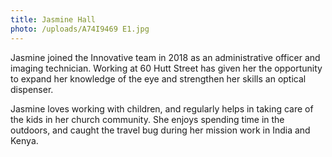 ```yaml
---
title: Jasmine Hall
photo: /uploads/A74I9469 E1.jpg
---
```

Jasmine joined the Innovative team in 2018 as an administrative officer and imaging technician. Working at 60 Hutt Street has given her the opportunity to expand her knowledge of the eye and strengthen her skills an optical dispenser.

Jasmine loves working with children, and regularly helps in taking care of the kids in her church community. She enjoys spending time in the outdoors, and caught the travel bug during her mission work in India and Kenya.
